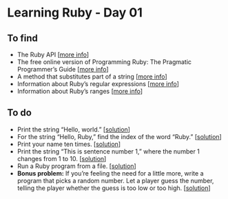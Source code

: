 # Learning Ruby - Day 01
## To find
- The Ruby API [[more info](https://rubyapi.org/)]
- The free online version of Programming Ruby: The Pragmatic Programmer’s Guide [[more info](https://ruby-doc.com/docs/ProgrammingRuby/)] 
- A method that substitutes part of a string [[more info](https://www.techotopia.com/index.php/Ruby_String_Replacement,_Substitution_and_Insertion#Ruby_String_Substitution)]
- Information about Ruby’s regular expressions [[more info](https://www.rubyguides.com/2015/06/ruby-regex/)]
- Information about Ruby’s ranges [[more info](https://www.rubyguides.com/2016/06/ruby-ranges-how-do-they-work/)]
## To do
- Print the string “Hello, world.” [[solution](./ex-01.rb)]
- For the string “Hello, Ruby,” find the index of the word “Ruby.” [[solution](./ex-02.rb)]
- Print your name ten times. [[solution](./ex-03.rb)] 
- Print the string “This is sentence number 1,” where the number 1 changes from 1 to 10. [[solution](./ex-04.rb)]
- Run a Ruby program from a file. [[solution](http://rubylearning.com/satishtalim/first_ruby_program.html)]
- **Bonus problem:** If you’re feeling the need for a little more, write a program that picks a random number. Let a player guess the number, telling the player whether the guess is too low or too high. [[solution](./ex-06.rb)]